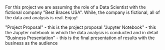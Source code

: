 For this project we are assuming the role of a Data Scientist with the fictional company "Best Braces USA". While, the company is fictional, all of the data and analysis is real. Enjoy!

"Project Proposal" - this is the project proposal 
"Jupyter Notebook" - this the Jupyter notebook in which the data analysis is conducted and in detail
"Business Presentation" - this is the final presentation of results with the business as the audience
